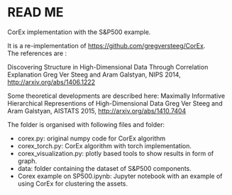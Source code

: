 # READ ME

CorEx implementation with the S&P500 example.  

It is a re-implementation of https://github.com/gregversteeg/CorEx.  
The references are : 

Discovering Structure in High-Dimensional Data Through Correlation Explanation
Greg Ver Steeg and Aram Galstyan, NIPS 2014, http://arxiv.org/abs/1406.1222

Some theoretical developments are described here:
Maximally Informative Hierarchical Representions of High-Dimensional Data
Greg Ver Steeg and Aram Galstyan, AISTATS 2015, http://arxiv.org/abs/1410.7404

The folder is organised with following files and folder:

- corex.py: original numpy code for CorEx algorithm
- corex_torch.py: CorEx algorithm with torch implementation.
- corex_visualization.py: plotly based tools to show results in form of graph.
- data: folder containing the dataset of S&P500 components.
- Corex example on SP500.ipynb: Jupyter notebook with an example of using CorEx for clustering the assets. 